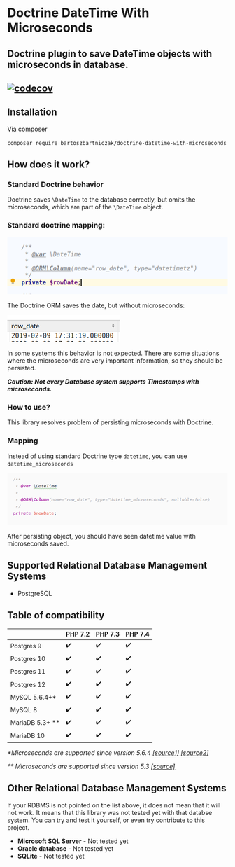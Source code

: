 Doctrine DateTime With Microseconds
====================================
Doctrine plugin to save DateTime objects with microseconds in database.
------------------------------------
[![codecov](https://codecov.io/gh/BartoszBartniczak/Doctrine-DateTime-With-Microseconds/branch/master/graph/badge.svg?token=WEYZVWAJEQ)](https://codecov.io/gh/BartoszBartniczak/Doctrine-DateTime-With-Microseconds)
-----------

## Installation

Via composer

`composer require bartoszbartniczak/doctrine-datetime-with-microseconds`

## How does it work?

### Standard Doctrine behavior

Doctrine saves `\DateTime` to the database correctly, but omits the microseconds, which are part of the `\DateTime` object. 

### Standard doctrine mapping:

![1549735833745](docs/doctrine-standard-mapping.png)

The Doctrine ORM saves the date, but without microseconds:

![1549735952539](docs/doctrine-standard-result.png)

In some systems this behavior is not expected. There are some situations where the microseconds are very important information, so they should be persisted.

***Caution: Not every Database system supports Timestamps with microseconds.***

### How to use?

This library resolves problem of persisting microseconds with Doctrine.

### Mapping

Instead of using standard Doctrine type `datetime`, you can use `datetime_microseconds`

![example-mapping](docs/example-mapping.png)

After persisting object, you should have seen datetime value with microseconds saved.

## Supported Relational Database Management Systems

* PostgreSQL

## Table of compatibility

|             | PHP 7.2 | PHP 7.3 |  PHP 7.4 |
|-------------|------------------|------------------|------------------|
| Postgres 9  |:heavy_check_mark:|:heavy_check_mark:|:heavy_check_mark:|
| Postgres 10 |:heavy_check_mark:|:heavy_check_mark:|:heavy_check_mark:|
| Postgres 11 |:heavy_check_mark:|:heavy_check_mark:|:heavy_check_mark:|
| Postgres 12 |:heavy_check_mark:|:heavy_check_mark:|:heavy_check_mark:|
| MySQL 5.6.4+\* | :heavy_check_mark: | :heavy_check_mark: | :heavy_check_mark: |
| MySQL 8 | :heavy_check_mark: | :heavy_check_mark: | :heavy_check_mark: |
| MariaDB 5.3+ \*\* | :heavy_check_mark: | :heavy_check_mark: | :heavy_check_mark: |
| MariaDB 10 | :heavy_check_mark: | :heavy_check_mark: | :heavy_check_mark: |

_\*Microseconds are supported since version 5.6.4 [[source1]](https://dev.mysql.com/doc/refman/5.6/en/fractional-seconds.html) [[source2]](https://stackoverflow.com/a/8790196)_

_\*\* Microseconds are supported since version 5.3 [[source]](https://mariadb.com/kb/en/microseconds-in-mariadb/#mysql-56-microseconds)_

## Other Relational Database Management Systems

If your RDBMS is not pointed on the list above, it does not mean that it will not work. It means that this library was not tested yet with that databse system. You can try and test it yourself, or even try contribute to this project.

* **Microsoft SQL Server** - Not tested yet
* **Oracle database** - Not tested yet
* **SQLite** - Not tested yet


